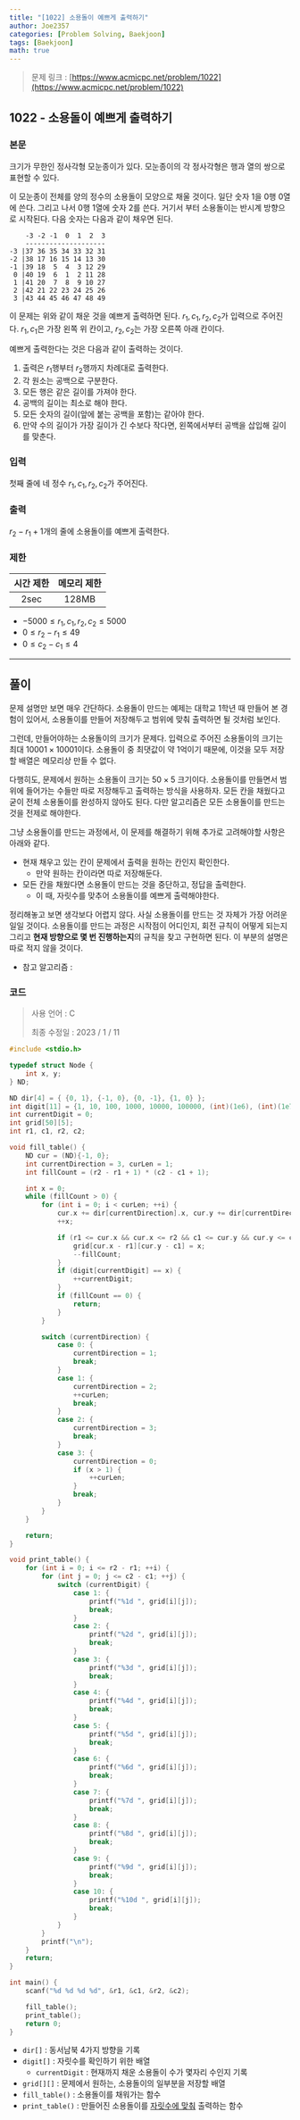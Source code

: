 ```yaml
---
title: "[1022] 소용돌이 예쁘게 출력하기"
author: Joe2357
categories: [Problem Solving, Baekjoon]
tags: [Baekjoon]
math: true
---
```


> 문제 링크 : [https://www.acmicpc.net/problem/1022](https://www.acmicpc.net/problem/1022)



## 1022 - 소용돌이 예쁘게 출력하기

### 본문

크기가 무한인 정사각형 모눈종이가 있다. 모눈종이의 각 정사각형은 행과 열의 쌍으로 표현할 수 있다.

이 모눈종이 전체를 양의 정수의 소용돌이 모양으로 채울 것이다. 일단 숫자 1을 0행 0열에 쓴다. 그리고 나서 0행 1열에 숫자 2를 쓴다. 거기서 부터 소용돌이는 반시계 방향으로 시작된다. 다음 숫자는 다음과 같이 채우면 된다.

```
    -3 -2 -1  0  1  2  3
    --------------------
-3 |37 36 35 34 33 32 31
-2 |38 17 16 15 14 13 30
-1 |39 18  5  4  3 12 29
 0 |40 19  6  1  2 11 28
 1 |41 20  7  8  9 10 27
 2 |42 21 22 23 24 25 26
 3 |43 44 45 46 47 48 49
```

이 문제는 위와 같이 채운 것을 예쁘게 출력하면 된다. $r_1, c_1, r_2, c_2$가 입력으로 주어진다. $r_1, c_1$은 가장 왼쪽 위 칸이고, $r_2, c_2$는 가장 오른쪽 아래 칸이다.

예쁘게 출력한다는 것은 다음과 같이 출력하는 것이다.

1. 출력은 $r_1$행부터 $r_2$행까지 차례대로 출력한다.
2. 각 원소는 공백으로 구분한다.
3. 모든 행은 같은 길이를 가져야 한다.
4. 공백의 길이는 최소로 해야 한다.
5. 모든 숫자의 길이(앞에 붙는 공백을 포함)는 같아야 한다.
6. 만약 수의 길이가 가장 길이가 긴 수보다 작다면, 왼쪽에서부터 공백을 삽입해 길이를 맞춘다.



### 입력

첫째 줄에 네 정수 $r_1, c_1, r_2, c_2$가 주어진다.



### 출력

$r_2 - r_1 + 1$개의 줄에 소용돌이를 예쁘게 출력한다.



### 제한

| 시간 제한 | 메모리 제한 |
| :-------: | :---------: |
|   2sec    |    128MB    |

- $-5000 \leq r_1, c_1, r_2, c_2 \leq 5000$
- $0 \leq r_2 - r_1 \leq 49$
- $0 \leq c_2 - c_1 \leq 4$

---



## 풀이

문제 설명만 보면 매우 간단하다. 소용돌이 만드는 예제는 대학교 1학년 때 만들어 본 경험이 있어서, 소용돌이를 만들어 저장해두고 범위에 맞춰 출력하면 될 것처럼 보인다.

그런데, 만들어야하는 소용돌이의 크기가 문제다. 입력으로 주어진 소용돌이의 크기는 최대 $10001 \times 10001$이다. 소용돌이 중 최댓값이 약 1억이기 때문에, 이것을 모두 저장할 배열은 메모리상 만들 수 없다.

다행히도, 문제에서 원하는 소용돌이 크기는 $50 \times 5$ 크기이다. 소용돌이를 만들면서 범위에 들어가는 수들만 따로 저장해두고 출력하는 방식을 사용하자. 모든 칸을 채웠다고 굳이 전체 소용돌이를 완성하지 않아도 된다. 다만 알고리즘은 모든 소용돌이를 만드는 것을 전제로 해야한다.

그냥 소용돌이를 만드는 과정에서, 이 문제를 해결하기 위해 추가로 고려해야할 사항은 아래와 같다.

- 현재 채우고 있는 칸이 문제에서 출력을 원하는 칸인지 확인한다.
  - 만약 원하는 칸이라면 따로 저장해둔다.
- 모든 칸을 채웠다면 소용돌이 만드는 것을 중단하고, 정답을 출력한다.
  - 이 때, 자릿수를 맞추어 소용돌이를 예쁘게 출력해야한다.

정리해놓고 보면 생각보다 어렵지 않다. 사실 소용돌이를 만드는 것 자체가 가장 어려운 일일 것이다. 소용돌이를 만드는 과정은 시작점이 어디인지, 회전 규칙이 어떻게 되는지 그리고 **현재 방향으로 몇 번 진행하는지**의 규칙을 찾고 구현하면 된다. 이 부분의 설명은 따로 적지 않을 것이다.

- 참고 알고리즘 :

  

### 코드

> 사용 언어 : C  
>
> 최종 수정일 : 2023 / 1 / 11

```c
#include <stdio.h>

typedef struct Node {
    int x, y;
} ND;

ND dir[4] = { {0, 1}, {-1, 0}, {0, -1}, {1, 0} };
int digit[11] = {1, 10, 100, 1000, 10000, 100000, (int)(1e6), (int)(1e7), (int)(1e8), (int)(1e9)};
int currentDigit = 0;
int grid[50][5];
int r1, c1, r2, c2;

void fill_table() {
    ND cur = (ND){-1, 0};
    int currentDirection = 3, curLen = 1;
    int fillCount = (r2 - r1 + 1) * (c2 - c1 + 1);

    int x = 0;
    while (fillCount > 0) {
        for (int i = 0; i < curLen; ++i) {
            cur.x += dir[currentDirection].x, cur.y += dir[currentDirection].y;
            ++x;

            if (r1 <= cur.x && cur.x <= r2 && c1 <= cur.y && cur.y <= c2) {
                grid[cur.x - r1][cur.y - c1] = x;
                --fillCount;
            }
            if (digit[currentDigit] == x) {
                ++currentDigit;
            }
            if (fillCount == 0) {
                return;
            }
        }

        switch (currentDirection) {
            case 0: {
                currentDirection = 1;
                break;
            }
            case 1: {
                currentDirection = 2;
                ++curLen;
                break;
            }
            case 2: {
                currentDirection = 3;
                break;
            }
            case 3: {
                currentDirection = 0;
                if (x > 1) {
                    ++curLen;
                }
                break;
            }
        }
    }

    return;
}

void print_table() {
    for (int i = 0; i <= r2 - r1; ++i) {
        for (int j = 0; j <= c2 - c1; ++j) {
            switch (currentDigit) {
                case 1: {
                    printf("%1d ", grid[i][j]);
                    break;
                }
                case 2: {
                    printf("%2d ", grid[i][j]);
                    break;
                }
                case 3: {
                    printf("%3d ", grid[i][j]);
                    break;
                }
                case 4: {
                    printf("%4d ", grid[i][j]);
                    break;
                }
                case 5: {
                    printf("%5d ", grid[i][j]);
                    break;
                }
                case 6: {
                    printf("%6d ", grid[i][j]);
                    break;
                }
                case 7: {
                    printf("%7d ", grid[i][j]);
                    break;
                }
                case 8: {
                    printf("%8d ", grid[i][j]);
                    break;
                }
                case 9: {
                    printf("%9d ", grid[i][j]);
                    break;
                }
                case 10: {
                    printf("%10d ", grid[i][j]);
                    break;
                }
            }
        }
        printf("\n");
    }
    return;
}

int main() {
    scanf("%d %d %d %d", &r1, &c1, &r2, &c2);

    fill_table();
    print_table();
    return 0;
}
```

- `dir[]` : 동서남북 4가지 방향을 기록
- `digit[]` : 자릿수를 확인하기 위한 배열
  - `currentDigit` : 현재까지 채운 소용돌이 수가 몇자리 수인지 기록
- `grid[][]` : 문제에서 원하는, 소용돌이의 일부분을 저장할 배열
- `fill_table()` : 소용돌이를 채워가는 함수
- `print_table()` : 만들어진 소용돌이를 <u>자릿수에 맞춰</u> 출력하는 함수